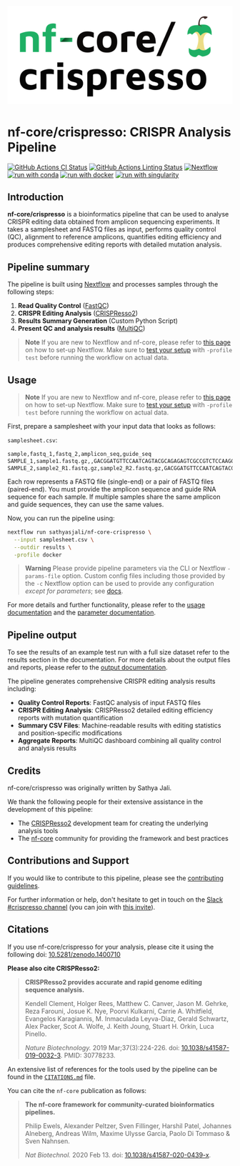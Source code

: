 <h1>
  <picture>
    <source media="(prefers-color-scheme: dark)" srcset="docs/images/nf-core-crispresso_logo_dark.png">
    <img alt="nf-core/crispresso" src="docs/images/nf-core-crispresso_logo_light.png">
  </picture>
</h1>

# nf-core/crispresso: CRISPR Analysis Pipeline

[![GitHub Actions CI Status](https://github.com/nf-core/crispresso/actions/workflows/nf-test.yml/badge.svg)](https://github.com/nf-core/crispresso/actions/workflows/nf-test.yml)
[![GitHub Actions Linting Status](https://github.com/nf-core/crispresso/actions/workflows/linting.yml/badge.svg)](https://github.com/nf-core/crispresso/actions/workflows/linting.yml)
[![Nextflow](https://img.shields.io/badge/nextflow%20DSL2-%E2%89%A520.11.0-23aa62.svg)](https://www.nextflow.io/)
[![run with conda](http://img.shields.io/badge/run%20with-conda-3EB049?labelColor=000000&logo=anaconda)](https://conda.io/)
[![run with docker](https://img.shields.io/badge/run%20with-docker-0db7ed?labelColor=000000&logo=docker)](https://www.docker.com/)
[![run with singularity](https://img.shields.io/badge/run%20with-singularity-1d355c.svg?labelColor=000000)](https://sylabs.io/docs/)


## Introduction

**nf-core/crispresso** is a bioinformatics pipeline that can be used to analyse CRISPR editing data obtained from amplicon sequencing experiments. It takes a samplesheet and FASTQ files as input, performs quality control (QC), alignment to reference amplicons, quantifies editing efficiency and produces comprehensive editing reports with detailed mutation analysis.

## Pipeline summary

The pipeline is built using [Nextflow](https://www.nextflow.io) and processes samples through the following steps:

1. **Read Quality Control** ([FastQC](https://www.bioinformatics.babraham.ac.uk/projects/fastqc/))
2. **CRISPR Editing Analysis** ([CRISPResso2](https://crispresso.pinellolab.partners.org/)) 
3. **Results Summary Generation** (Custom Python Script)
4. **Present QC and analysis results** ([MultiQC](http://multiqc.info/))

> **Note**
> If you are new to Nextflow and nf-core, please refer to [this page](https://nf-co.re/docs/usage/installation) on how to set-up Nextflow. Make sure to [test your setup](https://nf-co.re/docs/usage/introduction#how-to-run-a-pipeline) with `-profile test` before running the workflow on actual data.

## Usage

> **Note**
> If you are new to Nextflow and nf-core, please refer to [this page](https://nf-co.re/docs/usage/installation) on how to set-up Nextflow. Make sure to [test your setup](https://nf-co.re/docs/usage/introduction#how-to-run-a-pipeline) with `-profile test` before running the workflow on actual data.

First, prepare a samplesheet with your input data that looks as follows:

`samplesheet.csv`:

```csv
sample,fastq_1,fastq_2,amplicon_seq,guide_seq
SAMPLE_1,sample1.fastq.gz,,GACGGATGTTCCAATCAGTACGCAGAGAGTCGCCGTCTCCAAGGTGAAAGCGGAAGTAGGGCCTTCGCGCACCTCATGGAATCCCTTCTGCAGCACCTGGATCGCTTTTCCGAGCTTCTGGCGGTCTCAAGCACTACCTACGTCAGCACCTGGGACCCCGCCACCGTGCGCCGGGCCTTGCAGTGGGCGCGCTACCTGCGCCACATCCATCGGCGCTTTGGTCGGCATGGCCCCATTCGCACGGCTCT,GGAATCCCTTCTGCAGCACC
SAMPLE_2,sample2_R1.fastq.gz,sample2_R2.fastq.gz,GACGGATGTTCCAATCAGTACGCAGAGAGTCGCCGTCTCCAAGGTGAAAGCGGAAGTAGGGCCTTCGCGCACCTCATGGAATCCCTTCTGCAGCACCTGGATCGCTTTTCCGAGCTTCTGGCGGTCTCAAGCACTACCTACGTCAGCACCTGGGACCCCGCCACCGTGCGCCGGGCCTTGCAGTGGGCGCGCTACCTGCGCCACATCCATCGGCGCTTTGGTCGGCATGGCCCCATTCGCACGGCTCT,GGAATCCCTTCTGCAGCACC
```

Each row represents a FASTQ file (single-end) or a pair of FASTQ files (paired-end). You must provide the amplicon sequence and guide RNA sequence for each sample. If multiple samples share the same amplicon and guide sequences, they can use the same values.

Now, you can run the pipeline using:

```bash
nextflow run sathyasjali/nf-core-crispresso \
  --input samplesheet.csv \
  --outdir results \
  -profile docker
```

> **Warning**
> Please provide pipeline parameters via the CLI or Nextflow `-params-file` option. Custom config files including those provided by the `-c` Nextflow option can be used to provide any configuration _except for parameters_; see [docs](https://nf-co.re/usage/configuration#custom-configuration-files).

For more details and further functionality, please refer to the [usage documentation](docs/usage.md) and the [parameter documentation](docs/parameters.md).

## Pipeline output

To see the results of an example test run with a full size dataset refer to the results section in the documentation.
For more details about the output files and reports, please refer to the [output documentation](docs/output.md).

The pipeline generates comprehensive CRISPR editing analysis results including:

- **Quality Control Reports**: FastQC analysis of input FASTQ files
- **CRISPR Editing Analysis**: CRISPResso2 detailed editing efficiency reports with mutation quantification
- **Summary CSV Files**: Machine-readable results with editing statistics and position-specific modifications  
- **Aggregate Reports**: MultiQC dashboard combining all quality control and analysis results

## Credits

nf-core/crispresso was originally written by Sathya Jali.

We thank the following people for their extensive assistance in the development of this pipeline:

- The [CRISPResso2](https://crispresso.pinellolab.partners.org/) development team for creating the underlying analysis tools
- The [nf-core](https://nf-co.re/) community for providing the framework and best practices
## Contributions and Support

If you would like to contribute to this pipeline, please see the [contributing guidelines](.github/CONTRIBUTING.md).

For further information or help, don't hesitate to get in touch on the [Slack #crispresso channel](https://nfcore.slack.com/channels/crispresso) (you can join with [this invite](https://nf-co.re/join/slack)).

## Citations

If you use nf-core/crispresso for your analysis, please cite it using the following doi: [10.5281/zenodo.1400710](https://doi.org/10.5281/zenodo.1400710)

**Please also cite CRISPResso2:**

> **CRISPResso2 provides accurate and rapid genome editing sequence analysis.**
>
> Kendell Clement, Holger Rees, Matthew C. Canver, Jason M. Gehrke, Reza Farouni, Josue K. Nye, Poorvi Kulkarni, Carrie A. Whitfield, Evangelos Karagiannis, M. Inmaculada Leyva-Diaz, Gerald Schwartz, Alex Packer, Scot A. Wolfe, J. Keith Joung, Stuart H. Orkin, Luca Pinello.
>
> _Nature Biotechnology._ 2019 Mar;37(3):224-226. doi: [10.1038/s41587-019-0032-3](https://doi.org/10.1038/s41587-019-0032-3). PMID: 30778233.

An extensive list of references for the tools used by the pipeline can be found in the [`CITATIONS.md`](CITATIONS.md) file.

You can cite the `nf-core` publication as follows:

> **The nf-core framework for community-curated bioinformatics pipelines.**
>
> Philip Ewels, Alexander Peltzer, Sven Fillinger, Harshil Patel, Johannes Alneberg, Andreas Wilm, Maxime Ulysse Garcia, Paolo Di Tommaso & Sven Nahnsen.
>
> _Nat Biotechnol._ 2020 Feb 13. doi: [10.1038/s41587-020-0439-x](https://dx.doi.org/10.1038/s41587-020-0439-x).
